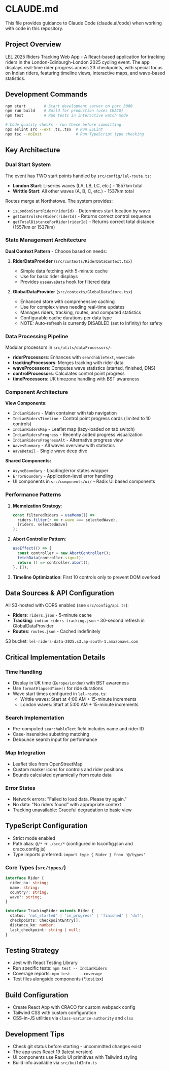 # CLAUDE.md

This file provides guidance to Claude Code (claude.ai/code) when working with code in this repository.

## Project Overview

LEL 2025 Riders Tracking Web App - A React-based application for tracking riders in the London-Edinburgh-London 2025 cycling event. The app displays real-time rider progress across 23 checkpoints, with special focus on Indian riders, featuring timeline views, interactive maps, and wave-based statistics.

## Development Commands

```bash
npm start        # Start development server on port 3000
npm run build    # Build for production (uses CRACO)
npm test         # Run tests in interactive watch mode

# Code quality checks - run these before committing
npx eslint src --ext .ts,.tsx  # Run ESLint
npx tsc --noEmit               # Run TypeScript type checking
```

## Key Architecture

### Dual Start System
The event has TWO start points handled by `src/config/lel-route.ts`:
- **London Start**: L-series waves (LA, LB, LC, etc.) - 1557km total
- **Writtle Start**: All other waves (A, B, C, etc.) - 1537km total

Routes merge at Northstowe. The system provides:
- `isLondonStartRider(riderId)` - Determines start location by wave
- `getControlsForRider(riderId)` - Returns correct control sequence
- `getTotalDistanceForRider(riderId)` - Returns correct total distance (1557km or 1537km)

### State Management Architecture

**Dual Context Pattern** - Choose based on needs:

1. **RiderDataProvider** (`src/contexts/RiderDataContext.tsx`)
   - Simple data fetching with 5-minute cache
   - Use for basic rider displays
   - Provides `useWaveData` hook for filtered data

2. **GlobalDataProvider** (`src/contexts/GlobalDataStore.tsx`)
   - Enhanced store with comprehensive caching
   - Use for complex views needing real-time updates
   - Manages riders, tracking, routes, and computed statistics
   - Configurable cache durations per data type
   - NOTE: Auto-refresh is currently DISABLED (set to Infinity) for safety

### Data Processing Pipeline

Modular processors in `src/utils/dataProcessors/`:
- **riderProcessors**: Enhances with `searchableText`, `waveCode`
- **trackingProcessors**: Merges tracking with rider data
- **waveProcessors**: Computes wave statistics (started, finished, DNS)
- **controlProcessors**: Calculates control point progress
- **timeProcessors**: UK timezone handling with BST awareness

### Component Architecture

**View Components:**
- `IndianRiders` - Main container with tab navigation
- `IndianRidersTimeline` - Control point progress cards (limited to 10 controls)
- `IndianRidersMap` - Leaflet map (lazy-loaded on tab switch)
- `IndianRidersProgress` - Recently added progress visualization
- `IndianRidersProgressAlt` - Alternative progress view
- `WavesSummary` - All waves overview with statistics
- `WaveDetail` - Single wave deep dive

**Shared Components:**
- `AsyncBoundary` - Loading/error states wrapper
- `ErrorBoundary` - Application-level error handling
- UI components in `src/components/ui/` - Radix UI based components

### Performance Patterns

1. **Memoization Strategy**:
   ```typescript
   const filteredRiders = useMemo(() => 
     riders.filter(r => r.wave === selectedWave),
     [riders, selectedWave]
   );
   ```

2. **Abort Controller Pattern**:
   ```typescript
   useEffect(() => {
     const controller = new AbortController();
     fetchData(controller.signal);
     return () => controller.abort();
   }, []);
   ```

3. **Timeline Optimization**: First 10 controls only to prevent DOM overload

## Data Sources & API Configuration

All S3-hosted with CORS enabled (see `src/config/api.ts`):
- **Riders**: `riders.json` - 5-minute cache
- **Tracking**: `indian-riders-tracking.json` - 30-second refresh in GlobalDataProvider
- **Routes**: `routes.json` - Cached indefinitely

S3 bucket: `lel-riders-data-2025.s3.ap-south-1.amazonaws.com`

## Critical Implementation Details

### Time Handling
- Display in UK time (`Europe/London`) with BST awareness
- Use `formatElapsedTime()` for ride durations
- Wave start times configured in `lel-route.ts`:
  - Writtle waves: Start at 4:00 AM + 15-minute increments
  - London waves: Start at 5:00 AM + 15-minute increments

### Search Implementation
- Pre-computed `searchableText` field includes name and rider ID
- Case-insensitive substring matching
- Debounce search input for performance

### Map Integration
- Leaflet tiles from OpenStreetMap
- Custom marker icons for controls and rider positions
- Bounds calculated dynamically from route data

### Error States
- Network errors: "Failed to load data. Please try again."
- No data: "No riders found" with appropriate context
- Tracking unavailable: Graceful degradation to basic view

## TypeScript Configuration

- Strict mode enabled
- Path alias: `@/*` → `./src/*` (configured in tsconfig.json and craco.config.js)
- Type imports preferred: `import type { Rider } from '@/types'`

### Core Types (`src/types/`)
```typescript
interface Rider {
  rider_no: string;
  name: string;
  country?: string;
  wave?: string;
}

interface TrackingRider extends Rider {
  status: 'not_started' | 'in_progress' | 'finished' | 'dnf';
  checkpoints: CheckpointEntry[];
  distance_km: number;
  last_checkpoint: string | null;
}
```

## Testing Strategy

- Jest with React Testing Library
- Run specific tests: `npm test -- IndianRiders`
- Coverage reports: `npm test -- --coverage`
- Test files alongside components (*.test.tsx)

## Build Configuration

- Create React App with CRACO for custom webpack config
- Tailwind CSS with custom configuration
- CSS-in-JS utilities via `class-variance-authority` and `clsx`

## Development Tips

- Check git status before starting - uncommitted changes exist
- The app uses React 19 (latest version)
- UI components use Radix UI primitives with Tailwind styling
- Build info available via `src/buildInfo.ts`